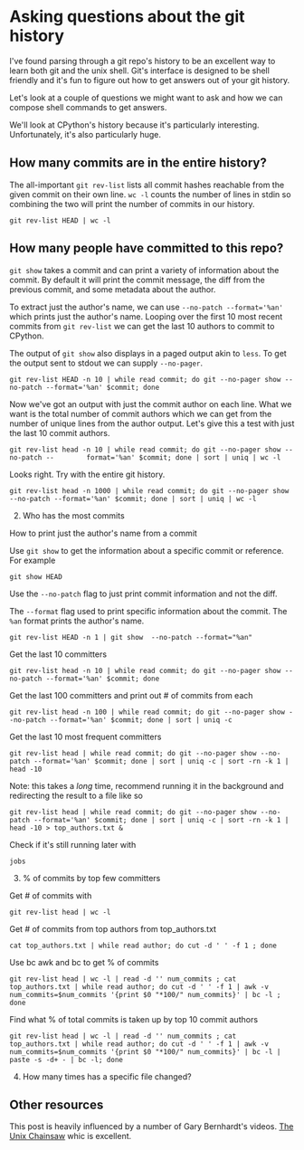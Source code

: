 # Asking questions about the git history

I've found parsing through a git repo's history to be an excellent way
to learn both git and the unix shell. Git's interface is designed to be
shell friendly and it's fun to figure out how to get answers out of your
git history.

Let's look at a couple of questions we might want to ask and how we can
compose shell commands to get answers.

We'll look at CPython's history because it's particularly interesting.
Unfortunately, it's also particularly huge.

## How many commits are in the entire history?

The all-important `git rev-list` lists all commit hashes reachable from
the given commit on their own line. `wc -l` counts the number of lines
in stdin so combining the two will print the number of commits in our
history.

```
git rev-list HEAD | wc -l
```

## How many people have committed to this repo?

`git show` takes a commit and can print a variety of information about
the commit. By default it will print the commit message, the diff from
the previous commit, and some metadata about the author.

To extract just the author's name, we can use `--no-patch
--format='%an'` which prints just the author's name. Looping over the
first 10 most recent commits from `git rev-list` we can get the last 10
authors to commit to CPython.

The output of `git show` also displays in a paged output akin to
`less`. To get the output sent to stdout we can supply `--no-pager`. 

```
git rev-list HEAD -n 10 | while read commit; do git --no-pager show --no-patch --format='%an' $commit; done
```

Now we've got an output with just the commit author on each line. What
we want is the total number of commit authors which we can get from the
number of unique lines from the author output. Let's give this a test
with just the last 10 commit authors.

```
git rev-list head -n 10 | while read commit; do git --no-pager show --no-patch --        format='%an' $commit; done | sort | uniq | wc -l
```

Looks right. Try with the entire git history.

```
git rev-list head -n 1000 | while read commit; do git --no-pager show --no-patch --format='%an' $commit; done | sort | uniq | wc -l
```

2. Who has the most commits

How to print just the author's name from a commit

Use `git show` to get the information about a specific commit
or reference. For example

```
git show HEAD
```

Use the `--no-patch` flag to just print commit information and
not the diff.

The `--format` flag used to print specific information about the
commit. The `%an` format prints the author's name.

```
git rev-list HEAD -n 1 | git show  --no-patch --format="%an"
```

Get the last 10 committers

```
git rev-list head -n 10 | while read commit; do git --no-pager show --no-patch --format='%an' $commit; done
```

Get the last 100 committers and print out # of commits from each

```
git rev-list head -n 100 | while read commit; do git --no-pager show --no-patch --format='%an' $commit; done | sort | uniq -c
```

Get the last 10 most frequent committers

```
git rev-list head | while read commit; do git --no-pager show --no-patch --format='%an' $commit; done | sort | uniq -c | sort -rn -k 1 | head -10
```

Note: this takes a _long_ time, recommend running it in the background
and redirecting the result to a file like so

```
git rev-list head | while read commit; do git --no-pager show --no-patch --format='%an' $commit; done | sort | uniq -c | sort -rn -k 1 | head -10 > top_authors.txt &
```

Check if it's still running later with

```
jobs
```

3. % of commits by top few committers

Get # of commits with

```
git rev-list head | wc -l
```

Get # of commits from top authors from top_authors.txt

```
cat top_authors.txt | while read author; do cut -d ' ' -f 1 ; done
```

Use bc awk and bc to get % of commits

```
git rev-list head | wc -l | read -d '' num_commits ; cat top_authors.txt | while read author; do cut -d ' ' -f 1 | awk -v num_commits=$num_commits '{print $0 "*100/" num_commits}' | bc -l ; done
```

Find what % of total commits is taken up by top 10 commit authors

```
git rev-list head | wc -l | read -d '' num_commits ; cat top_authors.txt | while read author; do cut -d ' ' -f 1 | awk -v num_commits=$num_commits '{print $0 "*100/" num_commits}' | bc -l | paste -s -d+ - | bc -l; done
```

4. How many times has a specific file changed?

## Other resources

This post is heavily influenced by a number of Gary Bernhardt's videos.
[The Unix Chainsaw](https://mislav.net/2014/02/hidden-documentation/)
whic is excellent.
